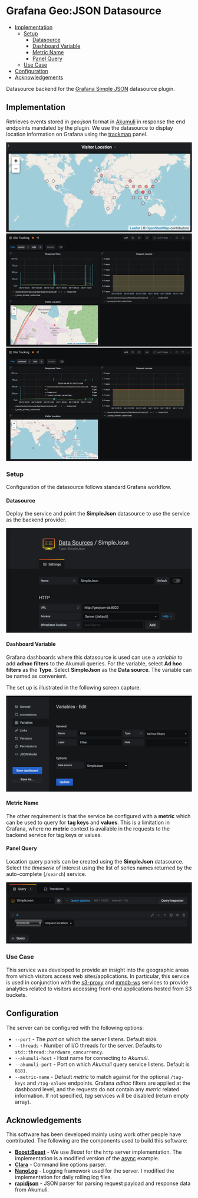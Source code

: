 # Grafana Geo:JSON Datasource

* [Implementation](#implementation)
    * [Setup](#setup)
        * [Datasource](#datasource)
        * [Dashboard Variable](#dashboard-variable)
        * [Metric Name](#metric-name)
        * [Panel Query](#panel-query)
    * [Use Case](#use-case)
* [Configuration](#configuration)
* [Acknowledgements](#acknowledgements)

Datasource backend for the [Grafana Simple JSON](https://grafana.com/grafana/plugins/grafana-simple-json-datasource)
datasource plugin.

## Implementation

Retrieves events stored in *geo:json* format in [Akumuli](https://akumuli.org/)
in response the end endpoints mandated by the plugin.  We use the datasource to
display location information on Grafana using the [trackmap](https://github.com/alexandrainst/alexandra-trackmap-panel)
panel.

![Site Visitor Map](./resources/sample.png)
![Filtered by Country](./resources/country.png)
![Filtered by Continent](./resources/continent.png)

### Setup
Configuration of the datasource follows standard Grafana workflow.

#### Datasource
Deploy the service and point the **SimpleJson** datasource to use the service
as the backend provider.

![Datasource](./resources/datasource.png)

#### Dashboard Variable
Grafana dashboards where this datasource is used can use a *variable* to add
**adhoc filters** to the Akumuli queries.  For the variable, select **Ad hoc filters**
as the **Type**.  Select **SimpleJson** as the **Data source**.  The variable
can be named as convenient.

The set up is illustrated in the following screen capture.

![Dashboard Variable](./resources/variable.png)

#### Metric Name
The other requirement is that the service be configured with a **metric** which
can be used to query for **tag keys** and **values**.  This is a limitation in
Grafana, where no **metric** context is available in the requests to the backend
service for tag keys or values.

#### Panel Query
Location query panels can be created using the **SimpleJson** datasource.  Select
the *timeserie* of interest using the list of series names returned by the
auto-complete (`/search`) service.

![Panel Query](./resources/query.png)

### Use Case
This service was developed to provide an insight into the geographic areas from
which visitors access web sites/applications.  In particular, this service is
used in conjunction with the [s3-proxy](https://github.com/sptrakesh/s3-proxy)
and [mmdb-ws](https://github.com/sptrakesh/mmdb-ws) services to provide analytics
related to visitors accessing front-end applications hosted from S3 buckets.

## Configuration
The server can be configured with the following options:
* `--port` - The *port* on which the server listens.  Default `8020`.
* `--threads` - Number of I/O threads for the server.  Defaults to `std::thread::hardware_concurrency`.
* `--akumuli-host` - Host name for connecting to *Akumuli*.
* `--akumuli-port` - Port on which *Akumuli* query service listens.  Default
is `8181`.
* `--metric-name` - Default *metric* to match against for the optional `/tag-keys`
and `/tag-values` endpoints.  Grafana *adhoc* filters are applied at the dashboard
level, and the requests do not contain any *metric* related information.  If not
specified, *tag* services will be disabled (return empty array).

## Acknowledgements
This software has been developed mainly using work other people have contributed.
The following are the components used to build this software:
* **[Boost:Beast](https://github.com/boostorg/beast)** - We use *Beast* for the
`http` server implementation.  The implementation is a modified version of the
[async](https://github.com/boostorg/beast/tree/develop/example/http/server/async)
example.
* **[Clara](https://github.com/catchorg/Clara)** - Command line options parser.
* **[NanoLog](https://github.com/Iyengar111/NanoLog)** - Logging framework used
for the server.  I modified the implementation for daily rolling log files.
* **[rapidjson](https://github.com/Tencent/rapidjson)** - JSON parser for parsing
request payload and response data from Akumuli.
